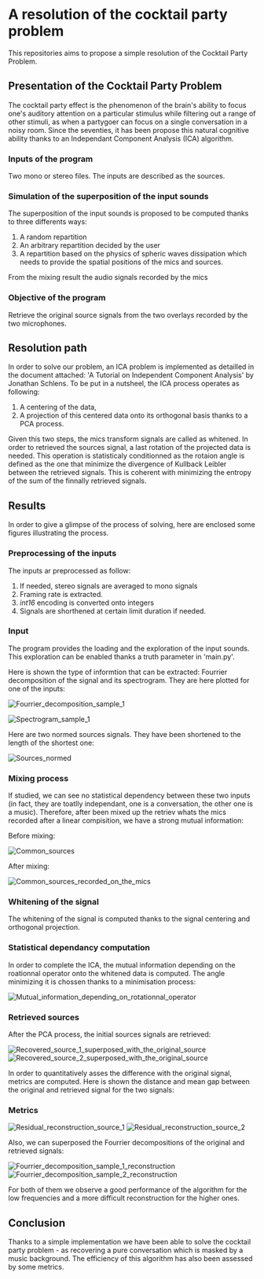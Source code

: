 # A resolution of the cocktail party problem

This repositories aims to propose a simple resolution of the Cocktail Party Problem.


## Presentation of the Cocktail Party Problem

The cocktail party effect is the phenomenon of the brain's ability to focus one's auditory attention on a particular stimulus while filtering out a range of other stimuli, as when a partygoer can focus on a single conversation in a noisy room. Since the seventies, it has been propose this natural cognitive ability thanks to an Independant Component Analysis (ICA) algorithm.

### Inputs of the program
Two mono or stereo files. The inputs are described as the sources.

### Simulation of the superposition of the input sounds
The superposition of the input sounds is proposed to be computed thanks to three differents ways:
1. A random repartition
2. An arbitrary repartition decided by the user
3. A repartition based on the physics of spheric waves dissipation which needs to provide the spatial positions of the mics and sources.

From the mixing result the audio signals recorded by the mics

### Objective of the program
Retrieve the original source signals from the two overlays recorded by the two microphones.

## Resolution path

In order to solve our problem, an ICA problem is implemented as detailled in the document attached: 'A Tutorial on Independent Component Analysis' by Jonathan Schlens.
To be put in a nutsheel, the ICA process operates as following:

1. A centering of the data,
2. A projection of this centered data onto its orthogonal basis thanks to a PCA process.

Given this two steps, the mics transform signals are called as whitened. In order to retrieved the sources signal, a last rotation of the projected data is needed. This operation is statisticaly conditionned as the rotaion angle is defined as the one that minimize the divergence of Kullback Leibler between the retrieved signals. This is coherent with minimizing the entropy of the sum of the finnally retrieved signals. 

## Results

In order to give a glimpse of the process of solving, here are enclosed some figures illustrating the process. 

### Preprocessing of the inputs

The inputs ar preprocessed as follow: 
1. If needed, stereo signals are averaged to mono signals
2. Framing rate is extracted.
3. _int16_ encoding is converted onto integers
4. Signals are shorthened at certain limit duration if needed. 

### Input 

The program provides the loading and the exploration of the input sounds. This exploration can be enabled thanks a truth parameter in 'main.py'. 

Here is shown the type of informtion that can be extracted: Fourrier decomposition of the signal and its spectrogram. They are here plotted for one of the inputs:

![Fourrier_decomposition_sample_1](https://user-images.githubusercontent.com/78915288/117116894-31a8b280-ad8f-11eb-86d8-36b84e31ba33.png)

![Spectrogram_sample_1](https://user-images.githubusercontent.com/78915288/117116915-35d4d000-ad8f-11eb-9f37-01cc776b15d9.png)

Here are two normed sources signals. They have been shortened to the length of the shortest one: 

![Sources_normed](https://user-images.githubusercontent.com/78915288/117115509-7cc1c600-ad8d-11eb-89d6-6b6787d58100.png)


### Mixing process

If studied, we can see no statistical dependency between these two inputs (in fact, they are toatlly independant, one is a conversation, the other one is a music). Therefore, after been mixed up the retriev whats the mics recorded after a linear compisition, we have a strong mutual information: 

Before mixing:

![Common_sources](https://user-images.githubusercontent.com/78915288/117115769-d88c4f00-ad8d-11eb-99b7-ea4ba33ca895.png)


After mixing:

![Common_sources_recorded_on_the_mics](https://user-images.githubusercontent.com/78915288/117115804-e4781100-ad8d-11eb-8da1-e998b0806ba3.png)


### Whitening of the signal

The whitening of the signal is computed thanks to the signal centering and orthogonal projection.

### Statistical dependancy computation

In order to complete the ICA, the mutual information depending on the roationnal operator onto the whitened data is computed. The angle minimizing it is chossen thanks to a minimisation process:

![Mutual_information_depending_on_rotationnal_operator](https://user-images.githubusercontent.com/78915288/117117838-4a659800-ad90-11eb-9488-2dbc9afa36fe.png)


### Retrieved sources

After the PCA process, the initial sources signals are retrieved:

![Recovered_source_1_superposed_with_the_original_source](https://user-images.githubusercontent.com/78915288/117117923-68cb9380-ad90-11eb-9b5b-fd0c55ba3c4e.png)
![Recovered_source_2_superposed_with_the_original_source](https://user-images.githubusercontent.com/78915288/117117929-6b2ded80-ad90-11eb-8e3e-cc8062fdd82a.png)

In order to quantitatively asses the difference with the original signal, metrics are computed. Here is shown the distance and mean gap between the original and retrieved signal for the two signals: 


### Metrics

![Residual_reconstruction_source_1](https://user-images.githubusercontent.com/78915288/117118061-97496e80-ad90-11eb-9006-3f9083811d66.png)
![Residual_reconstruction_source_2](https://user-images.githubusercontent.com/78915288/117118078-9c0e2280-ad90-11eb-9255-a50ff99aaf3f.png)

Also, we can superposed the Fourrier decompositions of the original and retrieved signals: 

![Fourrier_decomposition_sample_1_reconstruction](https://user-images.githubusercontent.com/78915288/117118145-b8aa5a80-ad90-11eb-9ba3-3be99bb406d0.png)
![Fourrier_decomposition_sample_2_reconstruction](https://user-images.githubusercontent.com/78915288/117118166-bea03b80-ad90-11eb-921f-823f5e8c4bef.png)

For both of them we observe a good performance of the algorithm for the low frequencies and a more difficult reconstruction for the higher ones. 

## Conclusion

Thanks to a simple implementation we have been able to solve the cocktail party problem - as recovering a pure conversation which is masked by a music background. The efficiency of this algorithm has also been assessed by some metrics. 
